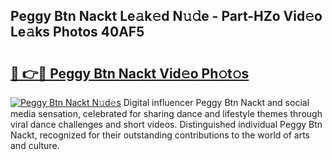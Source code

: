 ## Peggy Btn Nackt Le𝚊k𝚎d N𝚞𝚍e - Part-HZo Vid𝚎o Le𝚊ks Photos 40AF5

# <h2><a href="http://fb42545.evod.top/?m=Peggy+Btn+Nackt">🔗 👉🔴 Peggy Btn Nackt Vid𝚎o Ph𝚘t𝚘s</a></h2>

[![Peggy Btn Nackt N𝚞d𝚎s](https://i.imgur.com/8V9OHl7.gif)](http://fb42545.evod.top/?m=Peggy+Btn+Nackt)
Digital influencer Peggy Btn Nackt and social media sensation, celebrated for sharing dance and lifestyle themes through viral dance challenges and short videos. Distinguished individual Peggy Btn Nackt, recognized for their outstanding contributions to the world of arts and culture. 
